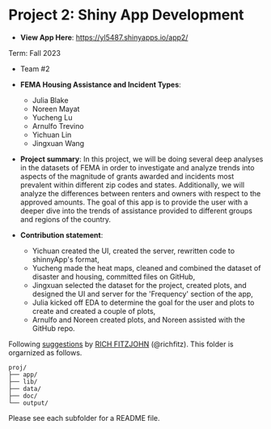 # Project 2: Shiny App Development

+ **View App Here**: https://yl5487.shinyapps.io/app2/

Term: Fall 2023

+ Team #2
+ **FEMA Housing Assistance and Incident Types**:
	+ Julia Blake
	+ Noreen Mayat
	+ Yucheng Lu
	+ Arnulfo Trevino
	+ Yichuan Lin
 	+ Jingxuan Wang

+ **Project summary**: In this project, we will be doing several deep analyses in the datasets of FEMA in order to investigate and analyze trends into aspects of the magnitude of grants awarded and incidents most prevalent within different zip codes and states. Additionally, we will analyze the differences between renters and owners with respect to the approved amounts. The goal of this app is to provide the user with a deeper dive into the trends of assistance provided to different groups and regions of the country.

+ **Contribution statement**:
	+ Yichuan created the UI, created the server, rewritten code to shinnyApp's format,
	+ Yucheng made the heat maps, cleaned and combined the dataset of disaster and housing, committed files on GitHub,
	+ Jingxuan selected the dataset for the project, created plots, and designed the UI and server for the 'Frequency' section of the app,
	+ Julia kicked off EDA to determine the goal for the user and plots to create and created a couple of plots,
	+ Arnulfo and Noreen created plots, and Noreen assisted with the GitHub repo.

Following [suggestions](http://nicercode.github.io/blog/2013-04-05-projects/) by [RICH FITZJOHN](http://nicercode.github.io/about/#Team) (@richfitz). This folder is orgarnized as follows.

```
proj/
├── app/
├── lib/
├── data/
├── doc/
└── output/
```

Please see each subfolder for a README file.

